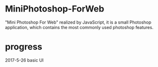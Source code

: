 # MiniPhotoshop-ForWeb
"Mini Photoshop For Web" realized by JavaScript, it is a small Photoshop application, which contains the most commonly used photoshop features.
# progress
2017-5-26 basic UI
